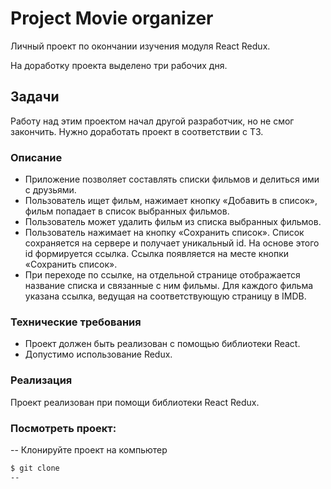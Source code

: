 # Project  Movie organizer
Личный проект по окончании изучения модуля React Redux.

На доработку проекта выделено три рабочих дня.

## Задачи

Работу над этим проектом начал другой разработчик, но не смог закончить. Нужно доработать проект в соответствии с ТЗ.

### Описание
- Приложение позволяет составлять списки фильмов и делиться ими с друзьями.
- Пользователь ищет фильм, нажимает кнопку «Добавить в список», фильм попадает в список выбранных фильмов.
- Пользователь может удалить фильм из списка выбранных фильмов.
- Пользователь нажимает на кнопку «Сохранить список». Список сохраняется на сервере и получает уникальный id. На основе этого id формируется ссылка. Ссылка появляется на месте кнопки «Сохранить список».
- При переходе по ссылке, на отдельной странице отображается название списка и связанные с ним фильмы. Для каждого фильма указана ссылка, ведущая на соответствующую страницу в IMDB.

### Технические требования
- Проект должен быть реализован с помощью библиотеки React. 
- Допустимо использование Redux.
### Реализация
Проект реализован при помощи библиотеки React Redux.

### Посмотреть проект:
-- Клонируйте проект на компьютер 
```sh
$ git clone 
--

